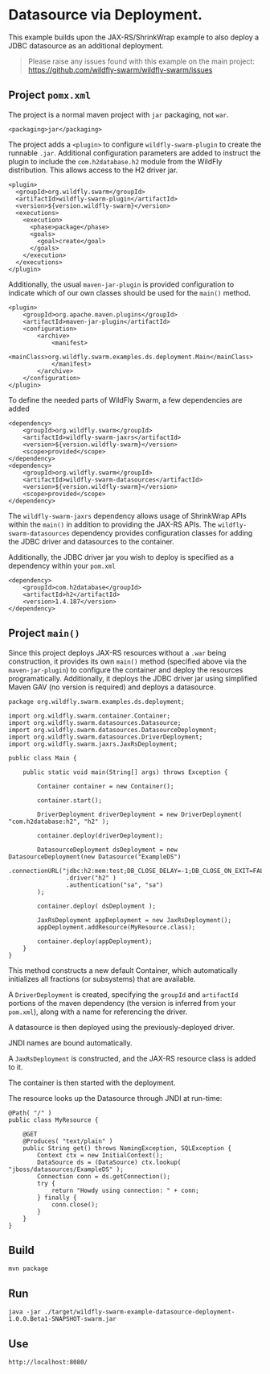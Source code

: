 # Datasource via Deployment.

This example builds upon the JAX-RS/ShrinkWrap example to also
deploy a JDBC datasource as an additional deployment.

> Please raise any issues found with this example on the main project:
> https://github.com/wildfly-swarm/wildfly-swarm/issues

## Project `pomx.xml`

The project is a normal maven project with `jar` packaging, not `war`.

    <packaging>jar</packaging>

The project adds a `<plugin>` to configure `wildfly-swarm-plugin` to
create the runnable `.jar`.  Additional configuration parameters are
added to instruct the plugin to include the `com.h2database.h2` module
from the WildFly distribution.  This allows access to the H2 driver
jar.

    <plugin>
      <groupId>org.wildfly.swarm</groupId>
      <artifactId>wildfly-swarm-plugin</artifactId>
      <version>${version.wildfly-swarm}</version>
      <executions>
        <execution>
          <phase>package</phase>
          <goals>
            <goal>create</goal>
          </goals>
        </execution>
      </executions>
    </plugin>

Additionally, the usual `maven-jar-plugin` is provided configuration
to indicate which of our own classes should be used for the `main()`
method.

    <plugin>
        <groupId>org.apache.maven.plugins</groupId>
        <artifactId>maven-jar-plugin</artifactId>
        <configuration>
            <archive>
                <manifest>
                    <mainClass>org.wildfly.swarm.examples.ds.deployment.Main</mainClass>
                </manifest>
            </archive>
        </configuration>
    </plugin>

To define the needed parts of WildFly Swarm, a few dependencies are added

    <dependency>
        <groupId>org.wildfly.swarm</groupId>
        <artifactId>wildfly-swarm-jaxrs</artifactId>
        <version>${version.wildfly-swarm}</version>
        <scope>provided</scope>
    </dependency>
    <dependency>
        <groupId>org.wildfly.swarm</groupId>
        <artifactId>wildfly-swarm-datasources</artifactId>
        <version>${version.wildfly-swarm}</version>
        <scope>provided</scope>
    </dependency>

The `wildfly-swarm-jaxrs` dependency allows usage of ShrinkWrap APIs within the `main()` in addition
to providing the JAX-RS APIs.  The `wildfly-swarm-datasources` dependency provides configuration
classes for adding the JDBC driver and datasources to the container.

Additionally, the JDBC driver jar you wish to deploy is specified as a dependency
within your `pom.xml`

    <dependency>
        <groupId>com.h2database</groupId>
        <artifactId>h2</artifactId>
        <version>1.4.187</version>
    </dependency>

## Project `main()`

Since this project deploys JAX-RS resources without a `.war` being construction, it
provides its own `main()` method (specified above via the `maven-jar-plugin`) to
configure the container and deploy the resources programatically. Additionally,
it deploys the JDBC driver jar using simplified Maven GAV (no version is required)
and deploys a datasource.

    package org.wildfly.swarm.examples.ds.deployment;

    import org.wildfly.swarm.container.Container;
    import org.wildfly.swarm.datasources.Datasource;
    import org.wildfly.swarm.datasources.DatasourceDeployment;
    import org.wildfly.swarm.datasources.DriverDeployment;
    import org.wildfly.swarm.jaxrs.JaxRsDeployment;

    public class Main {

        public static void main(String[] args) throws Exception {

            Container container = new Container();

            container.start();

            DriverDeployment driverDeployment = new DriverDeployment( "com.h2database:h2", "h2" );

            container.deploy(driverDeployment);

            DatasourceDeployment dsDeployment = new DatasourceDeployment(new Datasource("ExampleDS")
                    .connectionURL("jdbc:h2:mem:test;DB_CLOSE_DELAY=-1;DB_CLOSE_ON_EXIT=FALSE")
                    .driver("h2" )
                    .authentication("sa", "sa")
            );

            container.deploy( dsDeployment );

            JaxRsDeployment appDeployment = new JaxRsDeployment();
            appDeployment.addResource(MyResource.class);

            container.deploy(appDeployment);
        }
    }

This method constructs a new default Container, which automatically
initializes all fractions (or subsystems) that are available.  

A `DriverDeployment` is created, specifying the `groupId` and `artifactId` portions
of the maven dependency (the version is inferred from your `pom.xml`), along with
a name for referencing the driver.

A datasource is then deployed using the previously-deployed driver.

JNDI names are bound automatically.

A `JaxRsDeployment` is constructed, and the JAX-RS resource class is
added to it.

The container is then started with the deployment.

The resource looks up the Datasource through JNDI at run-time:

    @Path( "/" )
    public class MyResource {

        @GET
        @Produces( "text/plain" )
        public String get() throws NamingException, SQLException {
            Context ctx = new InitialContext();
            DataSource ds = (DataSource) ctx.lookup( "jboss/datasources/ExampleDS" );
            Connection conn = ds.getConnection();
            try {
                return "Howdy using connection: " + conn;
            } finally {
                conn.close();
            }
        }
    }


## Build

    mvn package

## Run

    java -jar ./target/wildfly-swarm-example-datasource-deployment-1.0.0.Beta1-SNAPSHOT-swarm.jar

## Use

    http://localhost:8080/

